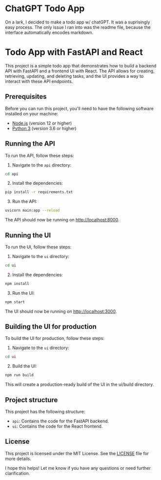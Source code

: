 # ChatGPT Todo App

On a lark, I decided to make a todo app w/ chatGPT.  It was a suprisingly easy process.  The only issue I ran into was the readme file, because the interface automatically encodes markdown.


# Todo App with FastAPI and React

This project is a simple todo app that demonstrates how to build a backend API with FastAPI and a frontend UI with React. The API allows for creating, retrieving, updating, and deleting tasks, and the UI provides a way to interact with these API endpoints.

## Prerequisites

Before you can run this project, you'll need to have the following software installed on your machine:

- [Node.js](https://nodejs.org/) (version 12 or higher)
- [Python 3](https://www.python.org/) (version 3.6 or higher)

## Running the API

To run the API, follow these steps:

1. Navigate to the `api` directory:

```bash
cd api
```

2. Install the dependencies:

```bash
pip install -r requirements.txt
```

3. Run the API:

```bash
uvicorn main:app --reload
```

The API should now be running on [http://localhost:8000](http://localhost:8000).

## Running the UI

To run the UI, follow these steps:

1. Navigate to the `ui` directory:

```bash
cd ui
```

2. Install the dependencies:

```bash
npm install
```

3. Run the UI:

```bash
npm start
```

The UI should now be running on [http://localhost:3000](http://localhost:3000).

## Building the UI for production

To build the UI for production, follow these steps:

1. Navigate to the `ui` directory:

```bash
cd ui
```

2. Build the UI:

```bash
npm run build
```

This will create a production-ready build of the UI in the ui/build directory.

## Project structure
This project has the following structure:

* `api`: Contains the code for the FastAPI backend.
* `ui`: Contains the code for the React frontend.

## License
This project is licensed under the MIT License. See the [LICENSE](https://github.com/nwcell/todo-chatgpt/blob/main/LICENSE) file for more details.

I hope this helps! Let me know if you have any questions or need further clarification.

